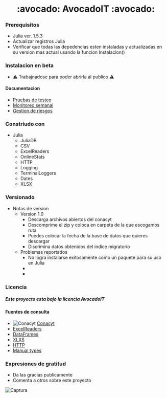 <h1 align="center">  :avocado: AvocadoIT :avocado: </h1>                       



### Prerequisitos
- Julia ver. 1.5.3
- Actualizar registros Julia
- Verificar que todas las depedencias esten instaladas y actualizadas en su version mas actual usando la funcion Instalacion()

### Instalacion en beta
- :warning:	Trabajnadose para poder abrirla al publico :warning:	


#### Documentacion

- [Pruebas de testeo](https://docs.google.com/document/d/1zBoVNa-wu0sDKJZIGAE1M4t3dKF4zB10/edit)
- [Monitoreo semanal](https://docs.google.com/document/d/1zW7SAImudc0uELWdlGQNxZkWfY7XK74V/edit?rtpof=true)
- [Gestion de riesgos](https://docs.google.com/document/d/1zTWDvQ7vHoFZQ6OGioEXiaex0mPl4dkH/edit)

### Constriudo con
- Julia
  - JuliaDB
  - CSV
  - ExcelReaders
  - OnlineStats
  - HTTP
  - Logging
  - TerminalLoggers
  - Dates
  - XLSX
### Versionado
- Notas de version
  - Version 1.0
    - Descarga archivos abiertos del conacyt
    - Descomprime el zip y coloca en carpeta de la que escogamos ruta
    - Puedes colocar la fecha de la base de datos que quieres descargar
    - Discrimina datos obtenidos del indice migratorio
  - Problemas reportados
    - No logra instalarse exitosamente como un paquete  para su uso en Julia
    - 
    -
### Licencia
##### Este proyecto esta bajo la licencia AvocadoIT



#### Fuentes de consulta 
- ![Conacyt](https://user-images.githubusercontent.com/64434461/105337153-b0426100-5b9f-11eb-9d10-239d352fc87f.jpg) [Conacyt](https://datos.covid-19.conacyt.mx/)
- [ExcelReaders](https://github.com/queryverse/ExcelReaders.jl)
- [DataFrames](https://dataframes.juliadata.org/stable/)
- [XLXS](https://felipenoris.github.io/XLSX.jl/dev/)
- [HTTP](https://github.com/JuliaWeb/HTTP.jl)
- [Manual types](https://docs.julialang.org/en/v1/manual/types/)

### Expresiones de gratitud
- Da las gracias publicamente
- Comenta a otros sobre este proyecto




![Captura](https://user-images.githubusercontent.com/64434461/105337408-fbf50a80-5b9f-11eb-8cfc-668c7851a330.PNG)





